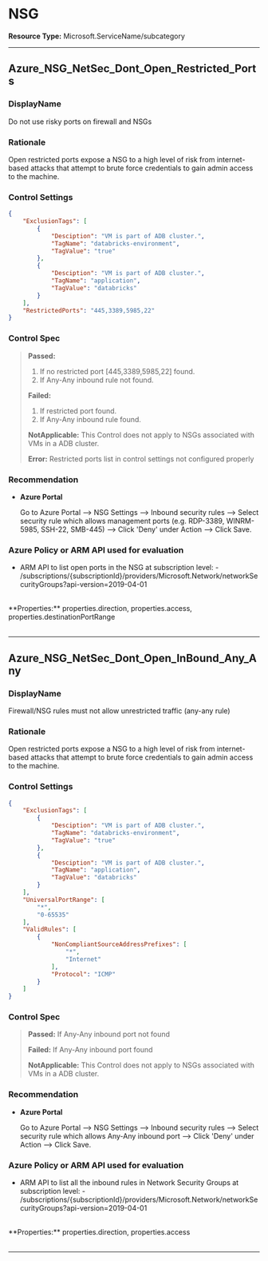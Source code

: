 # NSG

**Resource Type:** Microsoft.ServiceName/subcategory 

___ 

## Azure_NSG_NetSec_Dont_Open_Restricted_Ports 

### DisplayName 
Do not use risky ports on firewall and NSGs 

### Rationale 
Open restricted ports expose a NSG to a high level of risk from internet-based attacks that attempt to brute force credentials to gain admin access to the machine. 

### Control Settings 
```json 
{
    "ExclusionTags": [
        {
            "Desciption": "VM is part of ADB cluster.",
            "TagName": "databricks-environment",
            "TagValue": "true"
        },
        {
            "Desciption": "VM is part of ADB cluster.",
            "TagName": "application",
            "TagValue": "databricks"
        }
    ],
    "RestrictedPorts": "445,3389,5985,22"
}
 ```  

### Control Spec 

> **Passed:** 
> 1. If no restricted port [445,3389,5985,22] found.
> 2. If Any-Any inbound rule not found.
> 
> **Failed:** 
> 1. If restricted port found.
> 2. If Any-Any inbound rule found.
> 
> **NotApplicable:** 
> This Control does not apply to NSGs associated with VMs in a ADB cluster.
> 
> **Error:**
> Restricted ports list in control settings not configured properly
>
### Recommendation 

- **Azure Portal** 

	 Go to Azure Portal --> NSG Settings --> Inbound security rules --> Select security rule which allows management ports (e.g. RDP-3389, WINRM-5985, SSH-22, SMB-445) --> Click 'Deny' under Action --> Click Save. 

<!--
- **PowerShell** 

	 ```powershell 
	 $variable = 'apple' 
	 ```  

- **Enforcement Policy** 

	 [![Link to Azure Policy](https://raw.githubusercontent.com/MSFT-Chirag/AzTS-docs/main/Assets/View_Definition.jpg)](https://portal.azure.com/#blade/Microsoft_Azure_Policy/CreatePolicyDefinitionBlade/uri/<policy-raw-link>) 

	 [![Link to Azure Policy](https://raw.githubusercontent.com/MSFT-Chirag/AzTS-docs/main/Assets/Deploy_To_Azure.jpg)](https://portal.azure.com/#blade/Microsoft_Azure_Policy/CreatePolicyDefinitionBlade/uri/<policy-raw-link>) 
-->

### Azure Policy or ARM API used for evaluation 

- ARM API to list open ports in the NSG at subscription level: - /subscriptions/{subscriptionId}/providers/Microsoft.Network/networkSecurityGroups?api-version=2019-04-01
 <br />
**Properties:** properties.direction, properties.access, properties.destinationPortRange
 <br />

<br />

___ 

## Azure_NSG_NetSec_Dont_Open_InBound_Any_Any 

### DisplayName 
Firewall/NSG rules must not allow unrestricted traffic (any-any rule) 

### Rationale 
Open restricted ports expose a NSG to a high level of risk from internet-based attacks that attempt to brute force credentials to gain admin access to the machine. 

### Control Settings 
```json 
{
    "ExclusionTags": [
        {
            "Desciption": "VM is part of ADB cluster.",
            "TagName": "databricks-environment",
            "TagValue": "true"
        },
        {
            "Desciption": "VM is part of ADB cluster.",
            "TagName": "application",
            "TagValue": "databricks"
        }
    ],
    "UniversalPortRange": [
        "*",
        "0-65535"
    ],
    "ValidRules": [
        {
            "NonCompliantSourceAddressPrefixes": [
                "*",
                "Internet"
            ],
            "Protocol": "ICMP"
        }
    ]
}
 ```  

### Control Spec 

> **Passed:** 
> If Any-Any inbound port not found
> 
> **Failed:** 
> If Any-Any inbound port found
> 
> **NotApplicable:** 
> This Control does not apply to NSGs associated with VMs in a ADB cluster.
>
### Recommendation 

- **Azure Portal** 

	 Go to Azure Portal --> NSG Settings --> Inbound security rules --> Select security rule which allows Any-Any inbound port --> Click 'Deny' under Action --> Click Save. 

<!-- - **PowerShell** 

	 ```powershell 
	 $variable = 'apple' 
	 ```  

- **Enforcement Policy** 

	 [![Link to Azure Policy](https://raw.githubusercontent.com/MSFT-Chirag/AzTS-docs/main/Assets/View_Definition.jpg)](https://portal.azure.com/#blade/Microsoft_Azure_Policy/CreatePolicyDefinitionBlade/uri/<policy-raw-link>) 

	 [![Link to Azure Policy](https://raw.githubusercontent.com/MSFT-Chirag/AzTS-docs/main/Assets/Deploy_To_Azure.jpg)](https://portal.azure.com/#blade/Microsoft_Azure_Policy/CreatePolicyDefinitionBlade/uri/<policy-raw-link>) 
-->

### Azure Policy or ARM API used for evaluation 

- ARM API to list all the inbound rules in Network Security Groups at subscription level: - /subscriptions/{subscriptionId}/providers/Microsoft.Network/networkSecurityGroups?api-version=2019-04-01
 <br />
**Properties:** properties.direction, properties.access 
 <br />

<br />

___ 

